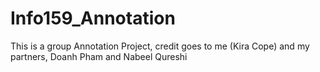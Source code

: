 # Info159_Annotation
This is a group Annotation Project, credit goes to me (Kira Cope) and my partners, Doanh Pham and Nabeel Qureshi
